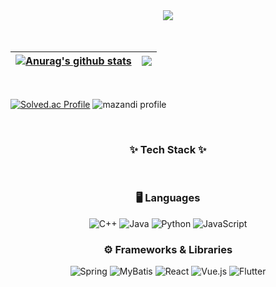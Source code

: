 <div align="center">
  <a href="https://github.com/devxb/gitanimals">
    <img src="https://render.gitanimals.org/farms/luke1546" />
  </a>
</div>

<br>
<br>

| <a href="https://github.com/anuraghazra/github-readme-stats"><img align="center" src="https://github-readme-stats.vercel.app/api?username=luke1546&rank_icon=github&show_icons=true&theme=default_repocard&hide_border=true" alt="Anurag's github stats" /></a> | <a href="https://github.com/anuraghazra/github-readme-stats"><img align="center" src="https://github-readme-stats.vercel.app/api/top-langs/?username=luke1546&layout=compact&theme=buefy&hide_border=true" /></a> |
| ------------- | ------------- |

<br>


[![Solved.ac Profile](http://mazassumnida.wtf/api/v2/generate_badge?boj=luke1546)](https://solved.ac/luke1546/) 
![mazandi profile](http://mazandi.herokuapp.com/api?handle=luke1546&theme=warm)





<br>
<h3 align="center">✨ Tech Stack ✨</h3>
<br>
<div align="center">



### 🖥️ Languages
![C++](https://img.shields.io/badge/C++-00599C?style=for-the-badge&logo=cplusplus&logoColor=white)
![Java](https://img.shields.io/badge/Java-E03333?style=for-the-badge&logo=openjdk&logoColor=white) 
![Python](https://img.shields.io/badge/Python-3776AB?style=for-the-badge&logo=Python&logoColor=white) 
![JavaScript](https://img.shields.io/badge/javascript-F7DF1E.svg?style=for-the-badge&logo=javascript&logoColor=white&color=F7DF1E)

### ⚙️ Frameworks & Libraries
![Spring](https://img.shields.io/badge/Spring-6DB33F?style=for-the-badge&logo=spring&logoColor=white) 
![MyBatis](https://img.shields.io/badge/MyBatis-D11513?style=for-the-badge&logo=mybatis&logoColor=white) 
![React](https://img.shields.io/badge/react-0099FF.svg?style=for-the-badge&logo=react&logoColor=61DAFB)
![Vue.js](https://img.shields.io/badge/vuejs-41B883.svg?style=for-the-badge&logo=vuedotjs&logoColor=white)
![Flutter](https://img.shields.io/badge/flutter-02569B.svg?style=for-the-badge&logo=flutter&logoColor=white)

